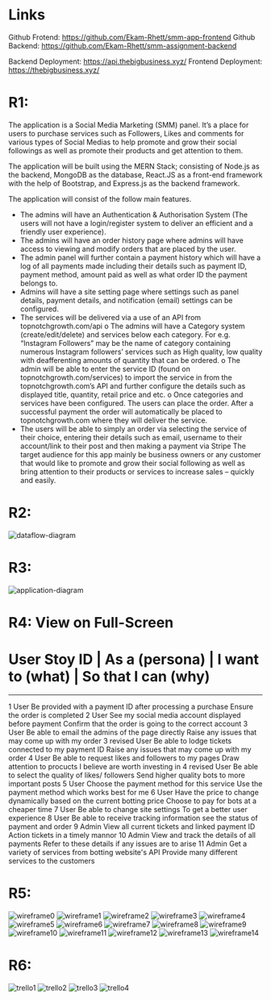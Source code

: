 # Links
Github Frotend: https://github.com/Ekam-Rhett/smm-app-frontend
Github Backend: https://github.com/Ekam-Rhett/smm-assignment-backend

Backend Deployment: https://api.thebigbusiness.xyz/
Frontend Deployment: https://thebigbusiness.xyz/

#   R1: 
The application is a Social Media Marketing (SMM) panel. It’s a place for users to purchase services such as Followers, Likes and comments for various types of Social Medias to help promote and grow their social followings as well as promote their products and get attention to them.

The application will be built using the MERN Stack; consisting of Node.js as the backend, MongoDB as the database, React.JS as a front-end framework with the help of Bootstrap, and Express.js as the backend framework.

The application will consist of the follow main features.

-	The admins will have an Authentication & Authorisation System (The users will not have a login/register system to deliver an efficient and a friendly user experience).
-	The admins will have an order history page where admins will have access to viewing and modify orders that are placed by the user.
-	The admin panel will further contain a payment history which will have a log of all payments made including their details such as payment ID, payment method, amount paid as well as what order ID the payment belongs to.
-	Admins will have a site setting page where settings such as panel details, payment details, and notification (email) settings can be configured.
-	The services will be delivered via a use of an API from topnotchgrowth.com/api
o	The admins will have a Category system (create/edit/delete) and services below each category. For e.g. “Instagram Followers” may be the name of category containing numerous Instagram followers’ services such as High quality, low quality with deafferenting amounts of quantity that can be ordered.
o	The admin will be able to enter the service ID (found on topnotchgrowth.com/services) to import the service in from the topnotchgrowth.com’s API and further configure the details such as displayed title, quantity, retail price and etc.
o	Once categories and services have been configured. The users can place the order. After a successful payment the order will automatically be placed to topnotchgrowth.com where they will deliver the service.
-	The users will be able to simply an order via selecting the service of their choice, entering their details such as email, username to their account/link to their post and then making a payment via Stripe
The target audience for this app mainly be business owners or any customer that would like to promote and grow their social following as well as bring attention to their products or services to increase sales – quickly and easily. 


#   R2: 
![dataflow-diagram](./docs/Dataflow-Diagram.jpeg)

#   R3: 
![application-diagram](./docs/Application-Architecture-Diagram.jpg)

#   R4: **View on Full-Screen**

#   User Stoy ID | As a (persona) | I want to (what)	                                                  | So that I can (why)
--------------------------------------------------------------------------------------------
1	                User	     Be provided with a payment ID after processing a purchase	             Ensure the order is completed
2	                User	     See my social media account displayed before payment	                 Confirm that the order is going to the correct account
3	                User	     Be able to email the admins of the page directly	                     Raise any issues that may come up with my order
3 revised	        User	     Be able to lodge tickets connected to my payment ID	                 Raise any issues that may come up with my order
4	                User	     Be able to request likes and followers to my pages	                     Draw attention to procucts I believe are worth investing in
4 revised	        User	     Be able to select the quality of likes/ followers	                     Send higher quality bots to more important posts
5	                User	     Choose the payment method for this service	Use the payment method which works best for me
6	                User	     Have the price to change dynamically based on the current botting price Choose to pay for bots at a cheaper time
7	                User	     Be able to change site settings	                                     To get a better user experience
8	                User	     Be able to receive tracking information	                             see the status of payment and order
9	                Admin	     View all current tickets and linked payment ID	                         Action tickets in a timely mannor
10	                Admin	     View and track the details of all payments	                             Refer to these details if any issues are to arise
11	                Admin	     Get a variety of services from botting website's API	                 Provide many different services to the customers

#   R5:

![wireframe0](./docs/Wireframe_Diagram(0).jpg)
![wireframe1](./docs/Wireframe_Diagram(1).jpg)
![wireframe2](./docs/Wireframe_Diagram(2).jpg)
![wireframe3](./docs/Wireframe_Diagram(3).jpg)
![wireframe4](./docs/Wireframe_Diagram(4).jpg)
![wireframe5](./docs/Wireframe_Diagram(5).jpg)
![wireframe6](./docs/Wireframe_Diagram(6).jpg)
![wireframe7](./docs/Wireframe_Diagram(7).jpg)
![wireframe8](./docs/Wireframe_Diagram(8).jpg)
![wireframe9](./docs/Wireframe_Diagram(9).jpg)
![wireframe10](./docs/Wireframe_Diagram(10).png)
![wireframe11](./docs/Wireframe_Diagram(11).png)
![wireframe12](./docs/Wireframe_Diagram(12).png)
![wireframe13](./docs/Wireframe_Diagram(13).png)
![wireframe14](./docs/Wireframe_Diagram(14).png)



#   R6: 
![trello1](docs/Trello1.png)
![trello2](docs/Trello2.png)
![trello3](docs/Trello3.png)
![trello4](docs/Trello4.png)
